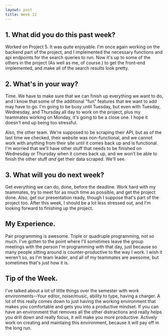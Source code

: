 ```yaml
---
layout: post
title: Week 12
---
```


## 1. What did you do this past week?

Worked on Project 5. It was quite enjoyable. I'm once again working on the backend part of the project, and I implemented the necessary functions and api endpoints for the search queries to run. Now it's up to some of the others in the project (As well as me, of course.) to get the front-end implemented, and make all of the search results look pretty.

## 2. What's in your way?

Time. We have to make sure that we can finish up everything we want to do, and I know that some of the additional "fun" features that we want to add may have to go. I'm going to be busy until Tuesday, but even with Tuesday, Wednesday, and Thursday all day to work on the project, plus my teammates working on Monday, it's going to be a close one. I hope it doesn't end up being too stressful.

Also, the other team. We're supposed to be scraping their API, but as of the last time we checked, their website was non-functional, and we cannot work with anything from their site until it comes back up and is functional. I'm worried that we'll have other stuff that needs to be finished on Wednesday or Thursday when it comes back up, and we won't be able to finish the other stuff *and* get their data scraped. We'll see.

## 3. What will you do next week?

Get everything we can do, done, before the deadline. Work hard with my teammates, try to meet for as much time as possible, and get the project done. Also, get our presentation ready, though I suppose that's part of the project too. After this week, I should be a lot less stressed out, and I'm looking forward to finishing up the project.

## My Experience.

Pair programming is awesome. Triple or quadruple programming, not so much. I've gotten to the point where I'll sometimes leave the group meetings with the person I'm programming with that day, just because so many people sitting around is counter-productive to the way I work. I wish it weren't so, as I'm team leader, and all of my teammates are awesome, but sometimes that's just how it is.

## Tip of the Week.

I've talked about a lot of little things over the semester with work environments--Your editor, noise/music, ability to type, having a charger. A lot of this really comes down to just having the working environment that makes you comfortable and gets you into a productive mindset. If you can have an environment that removes all the other distractions and really helps you drill down and really focus, it will make you more productive. Actively work on creating and maintaing this environment, because it will pay off in the long run.